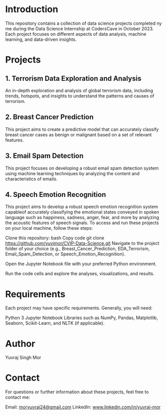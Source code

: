 # Introduction
This repository contains a collection of data science projects completed ny me during the Data Science Internship at CodersCave in October 2023. Each project focuses on different aspects of data analysis, machine learning, and data-driven insights.

# Projects
## 1. Terrorism Data Exploration and Analysis
An in-depth exploration and analysis of global terrorism data, including trends, hotspots, and insights to understand the patterns and causes of terrorism.

## 2. Breast Cancer Prediction
This project aims to create a predictive model that can accurately classify breast cancer cases as benign or malignant based on a set of relevant features.

## 3. Email Spam Detection
This project focuses on developing a robust email spam detection system using machine learning techniques by analyzing the content and characteristics of emails.

## 4. Speech Emotion Recognition
This project aims to develop a robust speech emotion recognition system capableof accurately classifying the emotional states conveyed in spoken language such as happiness, sadness, anger, fear, and more by analyzing the acoustic features of speech signals.
To access and run these projects on your local machine, follow these steps:

Clone this repository:
bash
Copy code
git clone https://github.com/yuvimor/CVIP-Data-Science.git
Navigate to the project folder of your choice (e.g., Breast_Cancer_Prediction, EDA_Terrorism, Email_Spam_Detection, or Speech_Emotion_Recognition).

Open the Jupyter Notebook file with your preferred Python environment.

Run the code cells and explore the analyses, visualizations, and results.

# Requirements
Each project may have specific requirements. Generally, you will need:

Python 3
Jupyter Notebook
Libraries such as NumPy, Pandas, Matplotlib, Seaborn, Scikit-Learn, and NLTK (if applicable).

# Author
Yuvraj Singh Mor

# Contact
For questions or further information about these projects, feel free to contact me:

Email: moryuvraj24@gmail.com
LinkedIn: www.linkedin.com/in/yuvraj-mor
